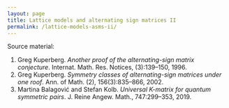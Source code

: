 ```yaml
---
layout: page
title: Lattice models and alternating sign matrices II
permalink: /lattice-models-asms-ii/
---
```


Source material:

1. Greg Kuperberg. _Another proof of the alternating-sign matrix conjecture_. Internat. Math. Res. Notices, (3):139–150, 1996.
1. Greg Kuperberg. _Symmetry classes of alternating-sign matrices under one roof_. Ann. of Math. (2), 156(3):835–866, 2002.
1. Martina Balagović and Stefan Kolb. _Universal K-matrix for quantum symmetric pairs_. J. Reine Angew. Math., 747:299–353, 2019.
